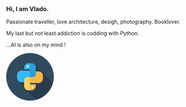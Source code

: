 ### Hi, I am Vlado.

Passionate traveller, love architecture, desigh, photography. Booklover. 

My last but not least addiction is codding with Python.

...AI is also on my mind !


![alt text](https://github.com/vladodyanov/python/blob/main/423066.png)









